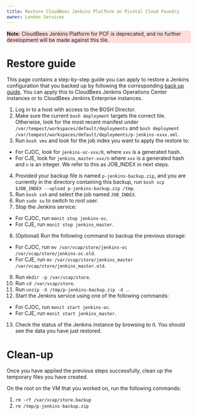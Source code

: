 ```yaml
---
title: Restore CloudBees Jenkins Platform on Pivotal Cloud Foundry
owner: London Services
---
```


<style>
    .note.warning {
        background-color: #fdd;
        border-color: #fbb
    }

    .note.warning:before {
        color: #f99;
     }
</style>

<p class="note warning"><strong>Note</strong>: CloudBees Jenkins Platform for PCF is deprecated, and no further development will be made against this tile.</p>

Restore guide
=============
This page contains a step-by-step guide you can apply to restore a Jenkins configuration that you backed up by following the corresponding [back up guide](backup.html). You can apply this to CloudBees Jenkins Operations Center instances or to CloudBees Jenkins Enterprise instances.

1. Log in to a host with access to the BOSH Director.
2. Make sure the current `bosh deployment` targets the correct tile. Otherwise, look for the most recent manifest under `/var/tempest/workspaces/default/deployments` and `bosh deployment /var/tempest/workspaces/default/deployments/p-jenkins-xxxx.xml`.
3. Run `bosh vms` and look for the job index you want to apply the restore to:
  * For CJOC, look for `jenkins-oc-xxx/0`, where `xxx` is a generated hash.
  * For CJE, look for  `jenkins_master-xxx/n` where `xxx` is a generated hash and `n` is an integer.
  We refer to this as JOB_INDEX in next steps.
4. Provided your backup file is named `p-jenkins-backup.zip`, and you are currently in the directory containing this backup, run `bosh scp $JOB_INDEX --upload p-jenkins-backup.zip /tmp`.
5. Run `bosh ssh` and select the job named `JOB_INDEX`.
6. Run `sudo su` to switch to root user.
7. Stop the Jenkins service:
  * For CJOC, run `monit stop jenkins-oc`.
  * For CJE, run `monit stop jenkins_master`.
8. (Optional) Run the following command to backup the previous storage:
  * For CJOC, run `mv /var/vcap/store/jenkins-oc /var/vcap/store/jenkins-oc.old`.
  * For CJE, run `mv /var/vcap/store/jenkins_master /var/vcap/store/jenkins_master.old`.
9. Run `mkdir -p /var/vcap/store`.
10. Run `cd /var/vcap/store`.
11. Run `unzip -X /tmp/p-jenkins-backup.zip -d .`.
12. Start the Jenkins service using one of the following commands:
  * For CJOC, run `monit start jenkins-oc`.
  * For CJE, run `monit start jenkins_master`.
13. Check the status of the Jenkins instance by browsing to it. You should see the data you have just restored.

Clean-up
========
Once you have applied the previous steps successfully, clean up the temporary files you have created.

On the root on the VM that you worked on, run the following commands:

1. `rm -rf /var/vcap/store.backup`
2. `rm /tmp/p-jenkins-backup.zip`
